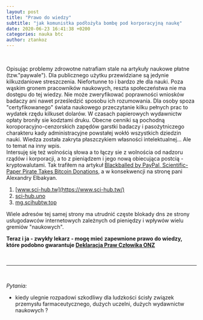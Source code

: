 ```yaml
---
layout: post
title: "Prawo do wiedzy"
subtitle: "jak komunistka podłożyła bombę pod korporacyjną naukę"
date: 2020-06-23 16:41:38 +0200
categories: nauka btc
author: ztankoz
---
```


<br>

Opisując problemy zdrowotne natrafiam stale na artykuły naukowe płatne (tzw."paywale"). Dla publicznego użytku przewidziane są jedynie kilkuzdaniowe streszczenia. Niefortunne to i bardzo złe dla nauki. Poza wąskim gronem pracowników naukowych, reszta społeczeństwa nie ma dostępu do tej wiedzy. Nie może zweryfikować poprawności wniosków badaczy ani nawet prześledzić sposobu ich rozumowania.
Dla osoby spoza "certyfikowanego" świata naukowego przeczytanie kilku pełnych prac to wydatek rzędu kilkuset dolarów.
W czasach papierowych wydawnictw opłaty broniły sie kodztami druku. Obecne cenniki są pochodną koroporacyjno-cenzorskich zapędów garstki badaczy i pasożytniczego charakteru kady administracyjne powstałej wokłó wszystkich dziedzin nauki.
Wiedza została zakryta płaszczykiem własności intelektualnej... Ale to temat na inny wpis.
<br>
Intersuję się też wolnością słowa a to łączy sie z wolnościa od nadzoru rządów i korporacji, a to z pieniądzem i jego nową obiecująca postcią - kryptowalutami. Tak trafiłem na artykuł [Blackballed by PayPal, Scientific-Paper Pirate Takes Bitcoin Donations](https://www.coindesk.com/blackballed-by-paypal-scientific-paper-pirate-takes-bitcoin-donations), a w konsekwencji na stronę pani Alexandry Elbakyan.

1. [www.sci-hub.tw](https://www.sci-hub.tw/)
2. [sci-hub.uno](https://sci-hub.uno/)
3. [mg.scihubtw.top](https://mg.scihubtw.top/)

Wiele adresów tej samej strony ma utrudnić częste blokady dns ze strony usługodawców internetowych zależnych od pieniędzy i wpływów wielu gremiów "naukowych".

**Teraz i ja - zwykły lekarz - mogę mieć zapewnione prawo do wiedzy, które podobno gwarantuje [Deklaracja Praw Człowika ONZ](https://www.un.org/en/universal-declaration-human-rights/)**

<br>
<hr>
<br>

_Pytania:_

- kiedy ulegnie rozpadowi szkodliwy dla ludzkości ścisły związek przemysłu farmaceutycznego, dużych uczelni, dużych wydawnictw naukowych ?
